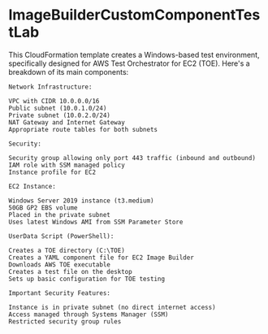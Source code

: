 # ImageBuilderCustomComponentTestLab
This CloudFormation template creates a Windows-based test environment, specifically designed for AWS Test Orchestrator for EC2 (TOE). Here's a breakdown of its main components:

    Network Infrastructure:

    VPC with CIDR 10.0.0.0/16
    Public subnet (10.0.1.0/24)
    Private subnet (10.0.2.0/24)
    NAT Gateway and Internet Gateway
    Appropriate route tables for both subnets

    Security:

    Security group allowing only port 443 traffic (inbound and outbound)
    IAM role with SSM managed policy
    Instance profile for EC2

    EC2 Instance:

    Windows Server 2019 instance (t3.medium)
    50GB GP2 EBS volume
    Placed in the private subnet
    Uses latest Windows AMI from SSM Parameter Store

    UserData Script (PowerShell):

    Creates a TOE directory (C:\TOE)
    Creates a YAML component file for EC2 Image Builder
    Downloads AWS TOE executable
    Creates a test file on the desktop
    Sets up basic configuration for TOE testing

    Important Security Features:

    Instance is in private subnet (no direct internet access)
    Access managed through Systems Manager (SSM)
    Restricted security group rules



